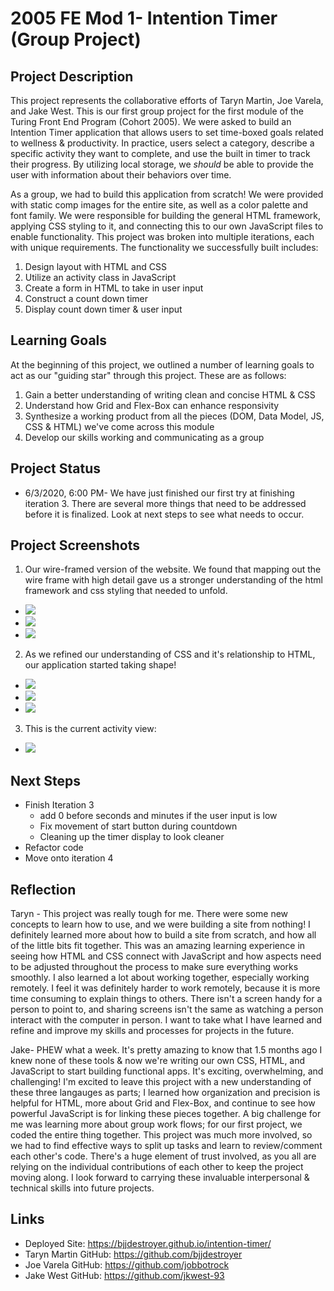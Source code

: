 # 2005 FE Mod 1- Intention Timer (Group Project)
## Project Description
This project represents the collaborative efforts of Taryn Martin, Joe Varela, and Jake West. This is our first group project for the first module of the Turing Front End Program (Cohort 2005). We were asked to build an Intention Timer application that allows users to set time-boxed goals related to wellness & productivity. In practice, users select a category, describe a specific activity they want to complete, and use the built in timer to track their progress. By utilizing local storage, we *should* be able to provide the user with information about their behaviors over time.

As a group, we had to build this application from scratch! We were provided with static comp images for the entire site, as well as a color palette and font family. We were responsible for building the general HTML framework, applying CSS styling to it, and connecting this to our own JavaScript files to enable functionality. This project was broken into multiple iterations, each with unique requirements. The functionality we successfully built includes:
  1. Design layout with HTML and CSS
  2. Utilize an activity class in JavaScript
  3. Create a form in HTML to take in user input
  4. Construct a count down timer
  5. Display count down timer & user input
## Learning Goals
At the beginning of this project, we outlined a number of learning goals to act as our "guiding star" through this project. These are as follows:
  1. Gain a better understanding of writing clean and concise HTML & CSS
  2. Understand how Grid and Flex-Box can enhance responsivity
  3. Synthesize a working product from all the pieces (DOM, Data Model, JS, CSS & HTML) we've come across this module
  4. Develop our skills working and communicating as a group
## Project Status
  + 6/3/2020, 6:00 PM- We have just finished our first try at finishing iteration 3. There are several more things that need to be addressed before it is finalized. Look at next steps to see what needs to occur.
## Project Screenshots
1. Our wire-framed version of the website. We found that mapping out the wire frame with high detail gave us a stronger understanding of the html framework and css styling that needed to unfold.
  + ![](assets/README_screenshots/jkw-int-timer-wireframe-desktop.jpg)
  + ![](assets/README_screenshots/jkw-int-timer-wireframe-iphone.jpg)
  + ![](assets/README_screenshots/jkw-int-timer-past-activity-card.jpg)
2. As we refined our understanding of CSS and it's relationship to HTML, our application started taking shape!
  + ![](assets/README_screenshots/jkw-button-container.gif)
  + ![](assets/README_screenshots/jkw-form-container.gif)
  + ![](assets/README_screenshots/jkw-center-activity-btns.gif)
3. This is the current activity view:
  + ![](assets/README_screenshots/jkw-current-activity-section.gif)
## Next Steps
  + Finish Iteration 3 
    - add 0 before seconds and minutes if the user input is low
    - Fix movement of start button during countdown
    - Cleaning up the timer display to look cleaner
  + Refactor code
  + Move onto iteration 4
## Reflection
Taryn - This project was really tough for me. There were some new concepts to learn how to use, and we were building a site from nothing! I definitely learned more about how to build a site from scratch, and how all of the little bits fit together. This was an amazing learning experience in seeing how HTML and CSS connect with JavaScript and how aspects need to be adjusted throughout the process to make sure everything works smoothly. I also learned a lot about working together, especially working remotely. I feel it was definitely harder to work remotely, because it is more time consuming to explain things to others. There isn't a screen handy for a person to point to, and sharing screens isn't the same as watching a person interact with the computer in person. I want to take what I have learned and refine and improve my skills and processes for projects in the future.

Jake- PHEW what a week. It's pretty amazing to know that 1.5 months ago I knew none of these tools & now we're writing our own CSS, HTML, and JavaScript to start building functional apps. It's exciting, overwhelming, and challenging! I'm excited to leave this project with a new understanding of these three langauges as parts; I learned how organization and precision is helpful for HTML, more about Grid and Flex-Box, and continue to see how powerful JavaScript is for linking these pieces together. A big challenge for me was learning more about group work flows; for our first project, we coded the entire thing together. This project was much more involved, so we had to find effective ways to split up tasks and learn to review/comment each other's code. There's a huge element of trust involved, as you all are relying on the individual contributions of each other to keep the project moving along. I look forward to carrying these invaluable interpersonal & technical skills into future projects.
## Links
  + Deployed Site: https://bjjdestroyer.github.io/intention-timer/
  + Taryn Martin GitHub: https://github.com/bjjdestroyer
  + Joe Varela GitHub: https://github.com/jobbotrock
  + Jake West GitHub: https://github.com/jkwest-93
